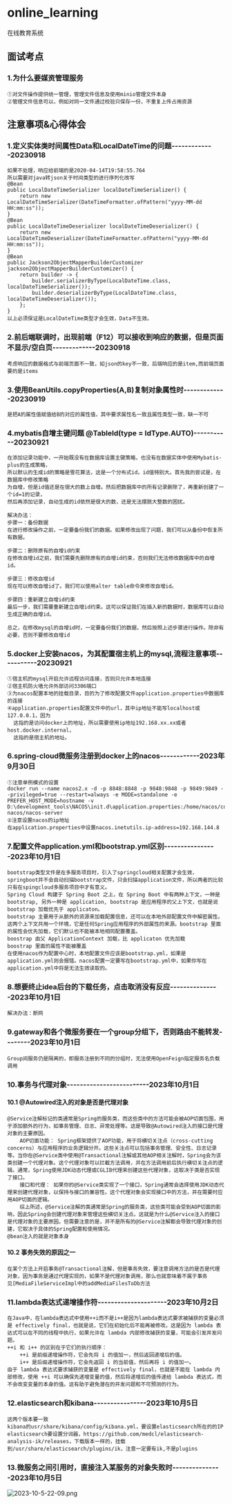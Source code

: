 # online_learning
在线教育系统

## 面试考点
### 1.为什么要媒资管理服务
    ①对文件操作提供统一管理，管理文件信息及使用minio管理文件本身
    ②管理文件信息可以，例如对同一文件通过校验只保存一份，不重复上传占用资源




## 注意事项&心得体会
### 1.定义实体类时间属性Data和LocalDateTime的问题-------------20230918
    如果不处理，响应给前端的是2020-04-14T19:58:55.764
    所以需要对java转json关于时间类型的进行序列化改写
    @Bean
    public LocalDateTimeSerializer localDateTimeSerializer() {
        return new LocalDateTimeSerializer(DateTimeFormatter.ofPattern("yyyy-MM-dd HH:mm:ss"));
    }
    @Bean
    public LocalDateTimeDeserializer localDateTimeDeserializer() {
        return new LocalDateTimeDeserializer(DateTimeFormatter.ofPattern("yyyy-MM-dd HH:mm:ss"));
    }
    @Bean
    public Jackson2ObjectMapperBuilderCustomizer jackson2ObjectMapperBuilderCustomizer() {
        return builder -> {
            builder.serializerByType(LocalDateTime.class, localDateTimeSerializer());
            builder.deserializerByType(LocalDateTime.class, localDateTimeDeserializer());
        };
    }
    以上必须保证是LocalDateTime类型才会生效，Data不生效。

### 2.前后端联调时，出现前端（F12）可以接收到响应的数据，但是页面不显示/空白页-------------20230918
    考虑响应的数据格式与前端页面不一致，如json的key不一致，后端响应的是item,而前端页面要的是items


### 3.使用BeanUtils.copyProperties(A,B)复制对象属性时-------------20230919
    是把A的属性值赋值给B的对应的属性值，其中要求属性名一致且属性类型一致，缺一不可

### 4.mybatis自增主键问题   @TableId(type = IdType.AUTO)-----------20230921
    在添加记录功能中，一开始既没有在数据库设置主键策略，也没有在数据实体中使用Mybatis-plus的生成策略，
    所以默认的生成id的策略是雪花算法，这是一个分布式id，id值特别大。首先我的尝试是，在数据库中修改策略
    为自增，但是id值还是在很大的数上自增。然后把数据库中的所有记录删除了，再重新创建了一个id=1的记录，
    然后再添加记录，自动生成的id依然是很大的数，还是无法摆脱大整数的困扰。
    
    解决办法：
    步骤一：备份数据
    在进行修改操作之前，一定要备份我们的数据。如果修改出现了问题，我们可以从备份中恢复所有数据。
    
    步骤二：删除原有的自增id约束
    在修改自增id之前，我们需要先删除原有的自增id约束，否则我们无法修改数据库中的自增id。
    
    步骤三：修改自增id
    现在可以修改自增id了。我们可以使用alter table命令来修改自增id。
    
    步骤四：重新建立自增id约束
    最后一步，我们需要重新建立自增id约束。这可以保证我们在插入新的数据时，数据库可以自动生成正确的自增id。
    
    总之，在修改mysql的自增id时，一定要备份我们的数据，然后按照上述步骤进行操作。除非有必要，否则不要修改自增id

### 5.docker上安装nacos，为其配置宿主机上的mysql,流程注意事项-----------20230921
    ①宿主机的mysql开启允许远程访问连接，否则只允许本地连接
    ②宿主机防火墙允许外部访问3306端口
    ③为nacos配置本地的挂载目录，目的为了修改配置文件application.properties中数据库的连接
    ④application.properties配置文件中的url，其中ip地址不能写localhost或127.0.0.1，因为
      这指的是访问docker上的地址，所以需要使用ip地址192.168.xx.xx或者host.docker.internal，
      这指的是宿主机的地址。

### 6.spring-cloud微服务注册到docker上的nacos------------2023年9月30日
    ①注意单例模式的设置
    docker run --name nacos2.x -d -p 8848:8848 -p 9848:9848 -p 9849:9849 --privileged=true --restart=always -e MODE=standalone -e PREFER_HOST_MODE=hostname -v D:\development_tools\NACOS\init.d\application.properties:/home/nacos/conf/application.properties nacos/nacos-server
    ②注意设置nacos的ip地址
    在application.properties中设置nacos.inetutils.ip-address=192.168.144.8

### 7.配置文件application.yml和bootstrap.yml区别----------------2023年10月1日
    bootstrap类型文件是在多服务项目时，引入了springcloud相关配置才会生效，springboot并不会自动扫描bootstrap文件，只会扫描application文件，所以两者的比较只有在spingcloud多服务项目中才有意义。
    Spring Cloud 构建于 Spring Boot 之上，在 Spring Boot 中有两种上下文，一种是 bootstrap, 另外一种是 application, bootstrap 是应用程序的父上下文，也就是说 bootstrap 加载优先于 applicaton。
    bootstrap 主要用于从额外的资源来加载配置信息，还可以在本地外部配置文件中解密属性。这两个上下文共用一个环境，它是任何Spring应用程序的外部属性的来源。bootstrap 里面的属性会优先加载，它们默认也不能被本地相同配置覆盖。
    boostrap 由父 ApplicationContext 加载，比 applicaton 优先加载
    boostrap 里面的属性不能被覆盖
    在使用nacos作为配置中心时，本地配置文件应该是bootstrap.yml，如果是application.yml则会报错。nacos配置一定要写在bootstrap.yml中，如果你写在application.yml中将是无法生效读取的。
### 8.想要终止idea后台的下载任务，点击取消没有反应---------------2023年10月1日
    解决办法：断网
### 9.gateway和各个微服务要在一个group分组下，否则路由不能转发--------2023年10月1日
    Group间服务仍是隔离的，即服务注册到不同的分组时，无法使用OpenFeign指定服务名负载调用
### 10.事务与代理对象-------------------------2023年10月1日
#### 10.1 @Autowired注入的对象是否是代理对象
    @Service注解标记的类通常是Spring的服务类，而这些类中的方法可能会被AOP切面包围，用于添加额外的行为，如事务管理、日志、异常处理等。这是导致@Autowired注入的接口是代理对象的主要原因。
        AOP切面功能： Spring框架提供了AOP功能，用于将横切关注点（cross-cutting concerns）与应用程序的业务逻辑分开。这些关注点可以包括事务管理、安全性、日志记录等。当你在@Service类中使用@Transactional注解或其他AOP相关注解时，Spring会为该类创建一个代理对象。这个代理对象可以拦截方法调用，并在方法调用前后执行横切关注点的逻辑。通常，Spring使用JDK动态代理或CGLIB代理来创建这些代理对象，这取决于类是否实现了接口。
        接口和代理： 如果你的@Service类实现了一个接口，Spring通常会选择使用JDK动态代理来创建代理对象，以保持与接口的兼容性。这个代理对象会实现接口中的方法，并在需要时应用AOP切面的逻辑。
        综上所述，@Service注解的类通常是Spring的服务类，这些类可能会受到AOP切面的影响，因此Spring会创建代理对象来管理这些横切关注点。这就是为什么@Service注入的接口是代理对象的主要原因。但需要注意的是，并不是所有的@Service注解都会导致代理对象的创建，它取决于具体的Spring配置和使用情况。
    @bean注入的就是对象本身
#### 10.2 事务失效的原因之一
    在某个方法上开启事务@Transactional注解，但是事务失效，要注意调用方法的是否是代理对象，因为事务是通过代理实现的，如果不是代理对象调用，那么也就意味着不属于事务
    见[MediaFileServiceImpl中的addMediaFilesToDb方法

### 11.lambda表达式递增操作符---------------------2023年10月2日
    在Java中，在lambda表达式中使用++i而不是i++是因为lambda表达式要求被捕获的变量必须是 effectively final，也就是说，它们在初始化后不能再被修改。这是因为 lambda 表达式可以在不同的线程中执行，如果允许在 lambda 内部修改捕获的变量，可能会引发并发问题。
    ++i 和 i++ 的区别在于它们的执行顺序：
        ++i 是前缀递增操作符，它会先将 i 的值加一，然后返回递增后的值。
        i++ 是后缀递增操作符，它会先返回 i 的当前值，然后再将 i 的值加一。
    由于 lambda 表达式要求捕获的变量是 effectively final，也就是不能在 lambda 内部修改，使用 ++i 可以确保先递增变量的值，然后将递增后的值传递给 lambda 表达式，而不会改变变量的本身的值。这有助于避免潜在的并发问题和不可预测的行为。

### 12.elasticsearch和kibana----------------2023年10月5日
    这两个版本要一致
    kibana的usr/share/kibana/config/kibana.yml，要设置elasticsearch所在的的IP
    elasticsearch要设置分词器，https://github.com/medcl/elasticsearch-analysis-ik/releases，下载版本一样的，挂载到/usr/share/elasticsearch/plugins/ik，注意一定要有ik,不是plugins

### 13.微服务之间引用时，直接注入某服务的对象失败时---------------2023年10月5日
   ![2023-10-5-22-09.png](img/2023-10-5-22-09.png)
